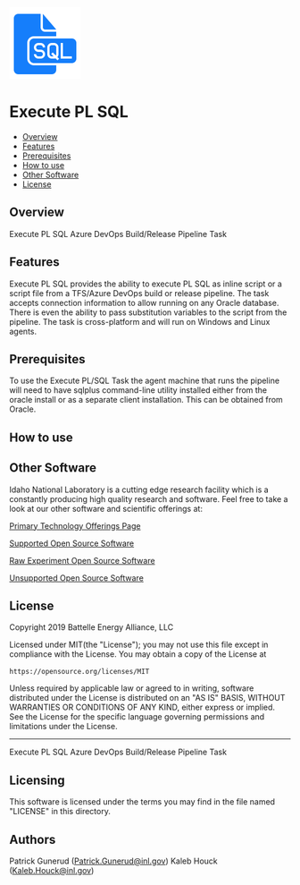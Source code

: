 ![](images/icon128.png)
# Execute PL SQL

- [Overview](#overview)
- [Features](#features)
- [Prerequisites](#prerequisites)
- [How to use](#how-to-use)
- [Other Software](#other-software)
- [License](#license)

## Overview

Execute PL SQL Azure DevOps Build/Release Pipeline Task

## Features

Execute PL SQL provides the ability to execute PL SQL as inline script or a script file from a TFS/Azure DevOps build or release pipeline.  The task accepts connection information to allow running on any Oracle database.  There is even the ability to pass substitution variables to the script from the pipeline. The task is cross-platform and will run on Windows and Linux agents.

## Prerequisites

To use the Execute PL/SQL Task the agent machine that runs the pipeline will need to have sqlplus command-line utility installed either from the oracle install or as a separate client installation.  This can be obtained from Oracle.

## How to use
 
## Other Software
Idaho National Laboratory is a cutting edge research facility which is a constantly producing high quality research and software. Feel free to take a look at our other software and scientific offerings at:

[Primary Technology Offerings Page](https://www.inl.gov/inl-initiatives/technology-deployment)

[Supported Open Source Software](https://github.com/idaholab)

[Raw Experiment Open Source Software](https://github.com/IdahoLabResearch)

[Unsupported Open Source Software](https://github.com/IdahoLabCuttingBoard)

## License

Copyright 2019 Battelle Energy Alliance, LLC

Licensed under MIT(the "License");
you may not use this file except in compliance with the License.
You may obtain a copy of the License at

    https://opensource.org/licenses/MIT

Unless required by applicable law or agreed to in writing, software
distributed under the License is distributed on an "AS IS" BASIS,
WITHOUT WARRANTIES OR CONDITIONS OF ANY KIND, either express or implied.
See the License for the specific language governing permissions and
limitations under the License.




-----

Execute PL SQL Azure DevOps Build/Release Pipeline Task





Licensing
-----
This software is licensed under the terms you may find in the file named "LICENSE" in this directory.


Authors
----- 
Patrick Gunerud (Patrick.Gunerud@inl.gov)
Kaleb Houck (Kaleb.Houck@inl.gov)